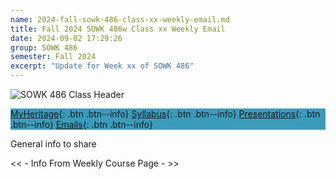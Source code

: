 ```yaml
---
name: 2024-fall-sowk-486-class-xx-weekly-email.md
title: Fall 2024 SOWK 486w Class xx Weekly Email
date: 2024-09-02 17:29:26
group: SOWK 486
semester: Fall 2024
excerpt: "Update for Week xx of SOWK 486"
---
```


![SOWK 486 Class Header](https://jacobrcampbell.com/assets/media/2020-fall-sowk-486-class-header.png)

<div style="background-color: #3b9cba; width: 100%;" markdown="1">

[MyHeritage](https://myheritage.heritage.edu/ICS/Academics/SOWK/SOWK_486W/2425_FA-SOWK_486W-1/){: .btn .btn--info}
[Syllabus](https://myheritage.heritage.edu/ICS/Academics/SOWK/SOWK_486W/2425_FA-SOWK_486W-1/Syllabus.jnz){: .btn .btn--info}
[Presentations](https://presentations.jacobrcampbell.com){: .btn .btn--info}
[Emails](https://jacobrcampbell.com/communications/){: .btn .btn--info}

</div>

General info to share

<< - Info From Weekly Course Page - >>